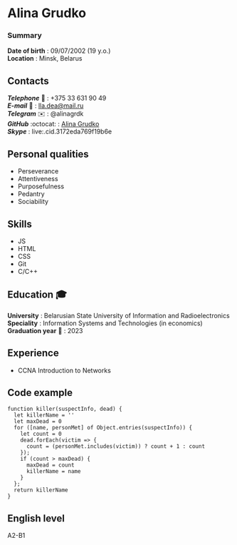 # Alina Grudko
### Summary  
**Date of birth** : 09/07/2002 (19 y.o.)  
**Location** : Minsk, Belarus  
## Contacts  
***Telephone*** :calling: : +375 33 631 90 49  
***E-mail*** :email: : lla.dea@mail.ru  
***Telegram*** :envelope: : @alinagrdk  
***GitHub*** :octocat: : [Alina Grudko](https://github.com/AlinaGrudko)  
***Skype*** : live:.cid.3172eda769f19b6e  
## Personal qualities  
- Perseverance
- Attentiveness  
- Purposefulness 
- Pedantry
- Sociability
## Skills  
- JS  
- HTML  
- CSS  
- Git  
- C/C++  
## Education :mortar_board:  
**University** : Belarusian State University of Information and Radioelectronics  
**Speciality** : Information Systems and Technologies (in economics)  
**Graduation year** :confetti_ball: : 2023  
## Experience  
- CCNA Introduction to Networks
## Code example  
```
function killer(suspectInfo, dead) {
  let killerName = ''
  let maxDead = 0
  for ([name, personMet] of Object.entries(suspectInfo)) {
    let count = 0
    dead.forEach(victim => {
      count = (personMet.includes(victim)) ? count + 1 : count
    });
    if (count > maxDead) {
      maxDead = count
      killerName = name
    }
  };
  return killerName
}
```  
## English level  
A2-B1

